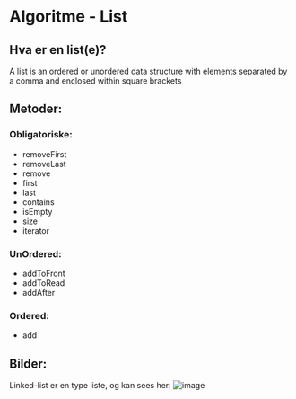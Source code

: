 # Algoritme - List

## Hva er en list(e)?

A list is an ordered or unordered data structure with elements separated by a comma and enclosed within square brackets

## Metoder:
### Obligatoriske:
- removeFirst
- removeLast
- remove
- first
- last
- contains
- isEmpty
- size
- iterator

### UnOrdered:
- addToFront
- addToRead
- addAfter

### Ordered:
- add

## Bilder:

Linked-list er en type liste, og kan sees her:
![image](https://user-images.githubusercontent.com/36879451/151720429-dfecaf07-1221-4d8d-b589-5af745cba7cb.png)
